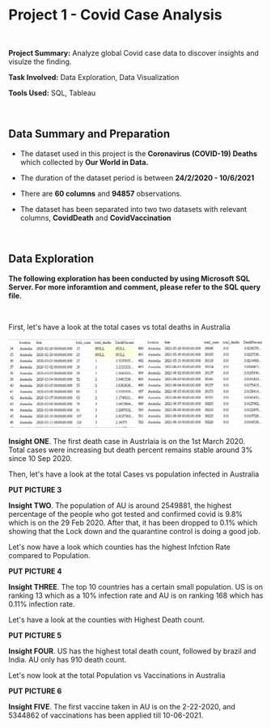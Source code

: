 # Project 1 - Covid Case Analysis

<br/>

**Project Summary:** Analyze global Covid case data to discover insights and visulze the finding.  

**Task Involved:** Data Exploration, Data Visualization

**Tools Used:** SQL, Tableau

<br/>

## Data Summary and Preparation

- The dataset used in this project is the **Coronavirus (COVID-19) Deaths** which collected by **Our World in Data.**

- The duration of the dataset period is between **24/2/2020 - 10/6/2021**

- There are **60 columns** and **94857** observations.

- The dataset has been separated into two two datasets with relevant columns, **CovidDeath** and **CovidVaccination**

<br/>

## Data Exploration

**The following exploration has been conducted by using Microsoft SQL Server. For more inforamtion and comment, please refer to the SQL query file.**

<br/>

First, let's have a look at the total cases vs total deaths in Australia 

![](project-images/1.png)

**Insight ONE**. The first death case in Austrlaia is on the 1st March 2020. Total cases were increasing but death percent remains stable around 3% since 10 Sep 2020.


Then, let's have a look at the total Cases vs population infected in Australia

**PUT PICTURE 3**

**Insight TWO**. The population of AU is around 2549881, the highest percentage of the people who got tested and confirmed covid is 9.8% which is on the 29 Feb 2020. After that, it has been dropped to 0.1% which showing that the Lock down and the quarantine control is doing a good job.


Let's now have a look which counties has the highest Infction Rate compared to Population.

**PUT PICTURE 4**

**Insight THREE**. The top 10 countries has a certain small population. US is on ranking 13 which as a 10% infection rate and AU is on ranking 168 which has 0.11% infection rate.

Let's have a look at the counties with Highest Death count.

**PUT PICTURE 5**

**Insight FOUR**. US has the highest total death count, followed by brazil and India. AU only has 910 death count.


Let's now look at the total Population vs Vaccinations in Australia

**PUT PICTURE 6**

**Insight FIVE**. The first vaccine taken in AU is on the 2-22-2020, and 5344862 of vaccinations has been applied till 10-06-2021. 




